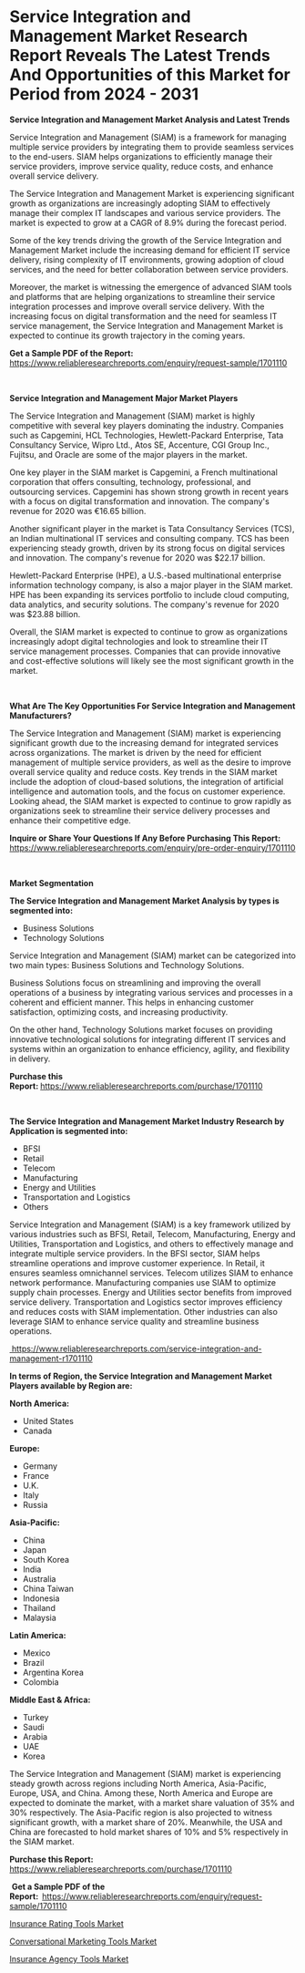 <p><h1>Service Integration and Management Market Research Report Reveals The Latest Trends And Opportunities of this Market for Period from 2024 - 2031</h1></p><p><strong>Service Integration and Management Market Analysis and Latest Trends</strong></p>
<p><p>Service Integration and Management (SIAM) is a framework for managing multiple service providers by integrating them to provide seamless services to the end-users. SIAM helps organizations to efficiently manage their service providers, improve service quality, reduce costs, and enhance overall service delivery.</p><p>The Service Integration and Management Market is experiencing significant growth as organizations are increasingly adopting SIAM to effectively manage their complex IT landscapes and various service providers. The market is expected to grow at a CAGR of 8.9% during the forecast period.</p><p>Some of the key trends driving the growth of the Service Integration and Management Market include the increasing demand for efficient IT service delivery, rising complexity of IT environments, growing adoption of cloud services, and the need for better collaboration between service providers.</p><p>Moreover, the market is witnessing the emergence of advanced SIAM tools and platforms that are helping organizations to streamline their service integration processes and improve overall service delivery. With the increasing focus on digital transformation and the need for seamless IT service management, the Service Integration and Management Market is expected to continue its growth trajectory in the coming years.</p></p>
<p><strong>Get a Sample PDF of the Report:&nbsp;</strong> <a href="https://www.reliableresearchreports.com/enquiry/request-sample/1701110">https://www.reliableresearchreports.com/enquiry/request-sample/1701110</a></p>
<p>&nbsp;</p>
<p><strong>Service Integration and Management Major Market Players</strong></p>
<p><p>The Service Integration and Management (SIAM) market is highly competitive with several key players dominating the industry. Companies such as Capgemini, HCL Technologies, Hewlett-Packard Enterprise, Tata Consultancy Service, Wipro Ltd., Atos SE, Accenture, CGI Group Inc., Fujitsu, and Oracle are some of the major players in the market.</p><p>One key player in the SIAM market is Capgemini, a French multinational corporation that offers consulting, technology, professional, and outsourcing services. Capgemini has shown strong growth in recent years with a focus on digital transformation and innovation. The company's revenue for 2020 was €16.65 billion.</p><p>Another significant player in the market is Tata Consultancy Services (TCS), an Indian multinational IT services and consulting company. TCS has been experiencing steady growth, driven by its strong focus on digital services and innovation. The company's revenue for 2020 was $22.17 billion.</p><p>Hewlett-Packard Enterprise (HPE), a U.S.-based multinational enterprise information technology company, is also a major player in the SIAM market. HPE has been expanding its services portfolio to include cloud computing, data analytics, and security solutions. The company's revenue for 2020 was $23.88 billion.</p><p>Overall, the SIAM market is expected to continue to grow as organizations increasingly adopt digital technologies and look to streamline their IT service management processes. Companies that can provide innovative and cost-effective solutions will likely see the most significant growth in the market.</p></p>
<p>&nbsp;</p>
<p><strong>What Are The Key Opportunities For Service Integration and Management Manufacturers?</strong></p>
<p><p>The Service Integration and Management (SIAM) market is experiencing significant growth due to the increasing demand for integrated services across organizations. The market is driven by the need for efficient management of multiple service providers, as well as the desire to improve overall service quality and reduce costs. Key trends in the SIAM market include the adoption of cloud-based solutions, the integration of artificial intelligence and automation tools, and the focus on customer experience. Looking ahead, the SIAM market is expected to continue to grow rapidly as organizations seek to streamline their service delivery processes and enhance their competitive edge.</p></p>
<p><strong>Inquire or Share Your Questions If Any Before Purchasing This Report:</strong> <a href="https://www.reliableresearchreports.com/enquiry/pre-order-enquiry/1701110">https://www.reliableresearchreports.com/enquiry/pre-order-enquiry/1701110</a></p>
<p>&nbsp;</p>
<p><strong>Market Segmentation</strong></p>
<p><strong>The Service Integration and Management Market Analysis by types is segmented into:</strong></p>
<p><ul><li>Business Solutions</li><li>Technology Solutions</li></ul></p>
<p><p>Service Integration and Management (SIAM) market can be categorized into two main types: Business Solutions and Technology Solutions. </p><p>Business Solutions focus on streamlining and improving the overall operations of a business by integrating various services and processes in a coherent and efficient manner. This helps in enhancing customer satisfaction, optimizing costs, and increasing productivity.</p><p>On the other hand, Technology Solutions market focuses on providing innovative technological solutions for integrating different IT services and systems within an organization to enhance efficiency, agility, and flexibility in delivery.</p></p>
<p><strong>Purchase this Report:&nbsp;</strong><a href="https://www.reliableresearchreports.com/purchase/1701110">https://www.reliableresearchreports.com/purchase/1701110</a></p>
<p>&nbsp;</p>
<p><strong>The Service Integration and Management Market Industry Research by Application is segmented into:</strong></p>
<p><ul><li>BFSI</li><li>Retail</li><li>Telecom</li><li>Manufacturing</li><li>Energy and Utilities</li><li>Transportation and Logistics</li><li>Others</li></ul></p>
<p><p>Service Integration and Management (SIAM) is a key framework utilized by various industries such as BFSI, Retail, Telecom, Manufacturing, Energy and Utilities, Transportation and Logistics, and others to effectively manage and integrate multiple service providers. In the BFSI sector, SIAM helps streamline operations and improve customer experience. In Retail, it ensures seamless omnichannel services. Telecom utilizes SIAM to enhance network performance. Manufacturing companies use SIAM to optimize supply chain processes. Energy and Utilities sector benefits from improved service delivery. Transportation and Logistics sector improves efficiency and reduces costs with SIAM implementation. Other industries can also leverage SIAM to enhance service quality and streamline business operations.</p></p>
<p><a href="https://www.reliableresearchreports.com/service-integration-and-management-r1701110">&nbsp;https://www.reliableresearchreports.com/service-integration-and-management-r1701110</a></p>
<p><strong>In terms of Region, the Service Integration and Management Market Players available by Region are:</strong></p>
<p>
    <p> <strong> North America: </strong>
        <ul>
            <li>United States</li>
            <li>Canada</li>
        </ul>
        </p> 
    <p> <strong> Europe: </strong>
        <ul>
            <li>Germany</li>
            <li>France</li>
            <li>U.K.</li>
            <li>Italy</li>
            <li>Russia</li>
        </ul>
        </p> 
    <p> <strong> Asia-Pacific: </strong>
        <ul>
            <li>China</li>
            <li>Japan</li>
            <li>South Korea</li>
            <li>India</li>
            <li>Australia</li>
            <li>China Taiwan</li>
            <li>Indonesia</li>
            <li>Thailand</li>
            <li>Malaysia</li>
        </ul>
        </p> 
    <p> <strong> Latin America: </strong>
        <ul>
            <li>Mexico</li>
            <li>Brazil</li>
            <li>Argentina Korea</li>
            <li>Colombia</li>
        </ul>
        </p> 
    <p> <strong> Middle East & Africa: </strong>
        <ul>
            <li>Turkey</li>
            <li>Saudi</li>
            <li>Arabia</li>
            <li>UAE</li>
            <li>Korea</li>
        </ul>
    </p>
    </p>
<p><p>The Service Integration and Management (SIAM) market is experiencing steady growth across regions including North America, Asia-Pacific, Europe, USA, and China. Among these, North America and Europe are expected to dominate the market, with a market share valuation of 35% and 30% respectively. The Asia-Pacific region is also projected to witness significant growth, with a market share of 20%. Meanwhile, the USA and China are forecasted to hold market shares of 10% and 5% respectively in the SIAM market.</p></p>
<p><strong>Purchase this Report: </strong><a href="https://www.reliableresearchreports.com/purchase/1701110">https://www.reliableresearchreports.com/purchase/1701110</a></p>
<p>&nbsp;<strong>Get a Sample PDF of the Report:&nbsp;&nbsp;</strong><a href="https://www.reliableresearchreports.com/enquiry/request-sample/1701110">https://www.reliableresearchreports.com/enquiry/request-sample/1701110</a></p>
<p><strong></strong></p>
<p><p><a href="https://github.com/faisalayoob601/Market-Research-Report-List-1/blob/main/insurance-rating-tools-market.md">Insurance Rating Tools Market</a></p><p><a href="https://github.com/kulaberyasin52/Market-Research-Report-List-1/blob/main/conversational-marketing-tools-market.md">Conversational Marketing Tools Market</a></p><p><a href="https://github.com/nafiafirdania/Market-Research-Report-List-1/blob/main/insurance-agency-tools-market.md">Insurance Agency Tools Market</a></p></p>